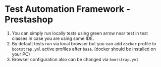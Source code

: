 # Test Automation Framework - Prestashop

1. You can simply run locally tests using green arrow near test in test classes in case you are using some IDE.
2. By default tests run via local browser but you can add `docker` profile to `bootstrap.yml` active profiles after `base`. (docker should be installed on your PC)
3. Browser configuration also can be changed via `bootstrap.yml`